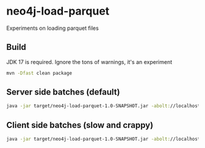 # neo4j-load-parquet

Experiments on loading parquet files

## Build

JDK 17 is required.
Ignore the tons of warnings, it's an experiment

```bash
mvn -Dfast clean package
```

## Server side batches (default)

```bash
java -jar target/neo4j-load-parquet-1.0-SNAPSHOT.jar -abolt://localhost:7687 -uneo4j -pverysecret --label=Test ~/tmp/yellow_tripdata_2023-04.parquet
```

## Client side batches (slow and crappy)

```bash
java -jar target/neo4j-load-parquet-1.0-SNAPSHOT.jar -abolt://localhost:7687 -uneo4j -pverysecret --mode=CLIENT_SIDE_BATCHING --batch-size=100 --label=Test2 ~/tmp/yellow_tripdata_2023-04.parquet
```
